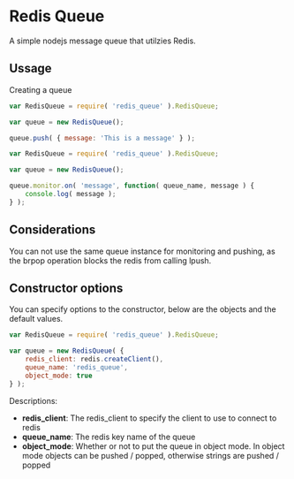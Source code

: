 # Redis Queue

A simple nodejs message queue that utilzies Redis.

## Ussage

Creating a queue

```javascript
var RedisQueue = require( 'redis_queue' ).RedisQueue;

var queue = new RedisQueue();

queue.push( { message: 'This is a message' } );
```

```javascript
var RedisQueue = require( 'redis_queue' ).RedisQueue;

var queue = new RedisQueue();

queue.monitor.on( 'message', function( queue_name, message ) {
    console.log( message );
} );
```

## Considerations

You can not use the same queue instance for monitoring and pushing,
as the brpop operation blocks the redis from calling lpush.

## Constructor options

You can specify options to the constructor, below are the objects and the default values.

```javascript
var RedisQueue = require( 'redis_queue' ).RedisQueue;

var queue = new RedisQueue( {
    redis_client: redis.createClient(),
    queue_name: 'redis_queue',
    object_mode: true
} );
```

Descriptions:

- **redis_client**: The redis_client to specify the client to use to connect to redis
- **queue_name**: The redis key name of the queue
- **object_mode**: Whether or not to put the queue in object mode. In object mode objects can be pushed / popped, otherwise strings are pushed / popped